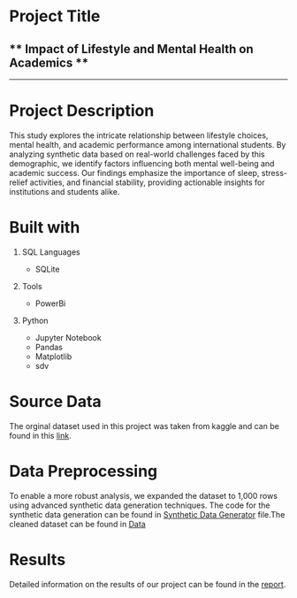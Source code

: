 # Project Title

## ** Impact of Lifestyle and Mental Health on Academics **
***

# Project Description

This study explores the intricate relationship between lifestyle choices, mental health, and academic performance among international students. By analyzing synthetic data based on real-world challenges faced by this demographic, we identify factors influencing both mental well-being and academic success. Our findings emphasize the importance of sleep, stress-relief activities, and financial stability, providing actionable insights for institutions and students alike.

# Built with
1) SQL Languages
   * SQLite

2) Tools
   * PowerBi
   
3) Python
   * Jupyter Notebook
   * Pandas
   * Matplotlib
   * sdv

# Source Data

The orginal dataset used in this project was taken from kaggle and can be found in this [link](https://www.kaggle.com/datasets/willianoliveiragibin/student-mental). 

# Data Preprocessing

To enable a more robust analysis, we expanded the dataset to 1,000 rows using
advanced synthetic data generation techniques. The code for the synthetic data generation can be found in [Synthetic Data Generator](/Synthetic%20Data%20Generator.ipynb) file.The cleaned dataset can be found in [Data](/Data/)

# Results 

Detailed information on the results of our project can be found in the [report](/Final_Report.pdf).








